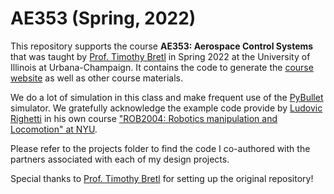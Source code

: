 # AE353 (Spring, 2022)

This repository supports the course **AE353: Aerospace Control Systems** that was taught by [Prof. Timothy Bretl](https://aerospace.illinois.edu/directory/profile/tbretl) in Spring 2022 at the University of Illinois at Urbana-Champaign. It contains the code to generate the [course website](https://tbretl.github.io/ae353-sp21/) as well as other course materials.

We do a lot of simulation in this class and make frequent use of the [PyBullet](https://pybullet.org) simulator. We gratefully acknowledge the example code provide by [Ludovic Righetti](https://engineering.nyu.edu/faculty/ludovic-righetti) in his own course ["ROB2004: Robotics manipulation and Locomotion" at NYU](https://github.com/righetti/ROB2004).

Please refer to the projects folder to find the code I co-authored with the partners associated with each of my design projects.

Special thanks to [Prof. Timothy Bretl](https://aerospace.illinois.edu/directory/profile/tbretl) for setting up the original repository!
